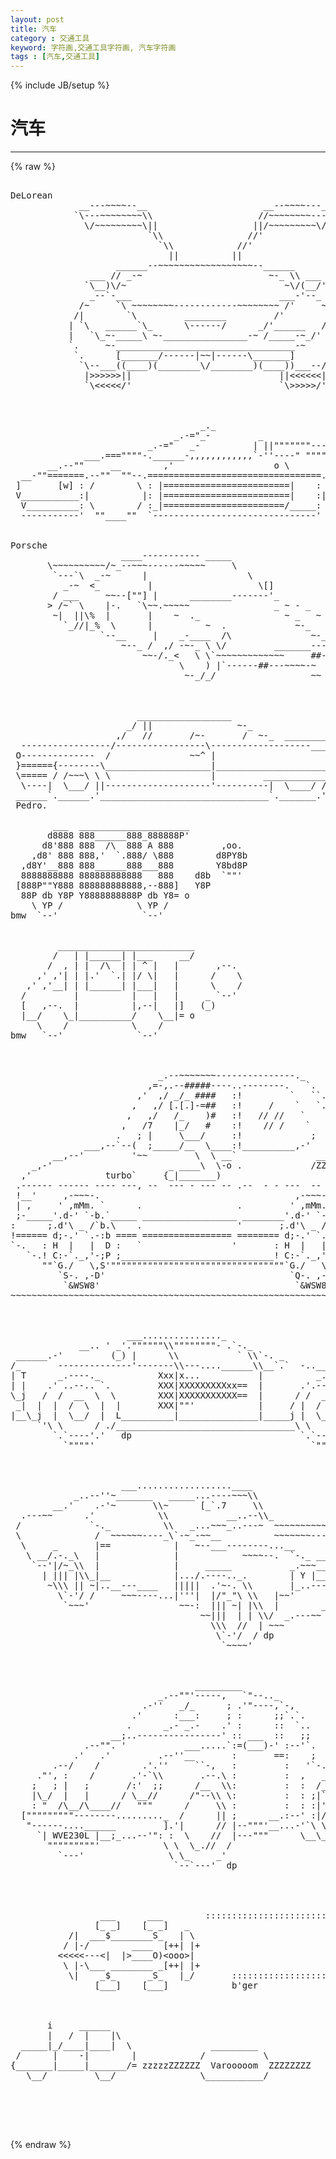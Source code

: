 ```yaml
---
layout: post
title: 汽车
category : 交通工具
keyword: 字符画,交通工具字符画, 汽车字符画
tags : [汽车,交通工具]
---
```

{% include JB/setup %}
# 汽车
---
{% raw %}
<pre>

DeLorean
             __---~~~~--__                      __--~~~~---__
            `\---~~~~~~~~\\                    //~~~~~~~~---/&#039;  
              \/~~~~~~~~~\||                  ||/~~~~~~~~~\/ 
                          `\\                //&#039;
                            `\\            //&#039;
                              ||          ||      
                    ______--~~~~~~~~~~~~~~~~~~--______              
               ___ // _-~                        ~-_ \\ ___  
              `\__)\/~                              ~\/(__/&#039;          
               _--`-___                            ___-&#039;--_        
             /~     `\ ~~~~~~~~------------~~~~~~~~ /&#039;     ~\        
            /|        `\         ________         /&#039;        |\     
           | `\   ______`\_      \------/      _/&#039;______   /&#039; |          
           |   `\_~-_____\ ~-________________-~ /_____-~_/&#039;   |  
           `.     ~-__________________________________-~     .&#039;       
            `.      [_______/------|~~|------\_______]      .&#039;
             `\--___((____)(________\/________)(____))___--/&#039;           
              |&gt;&gt;&gt;&gt;&gt;&gt;||                            ||&lt;&lt;&lt;&lt;&lt;&lt;|
              `\&lt;&lt;&lt;&lt;&lt;/&#039;                            `\&gt;&gt;&gt;&gt;&gt;/&#039; 



                                    _._
                               _.-=&quot;_-         _
                          _.-=&quot;   _-          | ||&quot;&quot;&quot;&quot;&quot;&quot;&quot;---._______     __..
              ___.===&quot;&quot;&quot;&quot;-.______-,,,,,,,,,,,,`-&#039;&#039;----&quot; &quot;&quot;&quot;&quot;&quot;       &quot;&quot;&quot;&quot;&quot;  __&#039;
       __.--&quot;&quot;     __        ,&#039;                   o \           __        [__|
  __-&quot;&quot;=======.--&quot;&quot;  &quot;&quot;--.=================================.--&quot;&quot;  &quot;&quot;--.=======:
 ]       [w] : /        \ : |========================|    : /        \ :  [w] :
 V___________:|          |: |========================|    :|          |:   _-&quot;
  V__________: \        / :_|=======================/_____: \        / :__-&quot;
  -----------&#039;  &quot;&quot;____&quot;&quot;  `-------------------------------&#039;  &quot;&quot;____&quot;&quot;


Porsche
                     ____----------- _____
       \~~~~~~~~~~/~_--~~~------~~~~~     \
        `---`\  _-~      |                   \
          _-~  &lt;_         |                    \[]
        / ___     ~~--[&quot;&quot;] |      ________-------&#039;_
       &gt; /~` \    |-.   `\~~.~~~~~                _ ~ - _
        ~|  ||\%  |       |    ~  ._                ~ _   ~ ._
          `_//|_%  \      |          ~  .             ~-_   /\
                 `--__     |    _-____  /\               ~-_ \/.
                     ~--_ /  ,/ -~-_ \ \/         _______---~/
                         ~~-/._&lt;   \ \`~~~~~~~~~~~~~     ##--~/
                                \    ) |`------##---~~~~-~  ) )
                                 ~-_/_/                  ~~ ~~



                        __________________
                      _/ ||                ~-_
                    ,/   //       /~-       /  ~-_  ________----------//
  -----------------/-----------------\-------------------____________//
 O--------------  /               ~~^ |                             | ~|
 }======{--------\____________________|_____________________________|  |
 \===== / /~~~\ \ \                   |         ____________________|-~
  \----|  \___/ ||--------------------&#039;----------|  \____/ //
 ______`.______.&#039;________________________________`._______.&#039;____________
 Pedro.

        ___  _____________________
       d8888 888______888_888888P&#039;
      d8&#039;888 888  /\  888 A 888         ,oo.   
    ,d8&#039; 888 888,&#039;  `.888/ \888        d8PY8b
  ,d8Y&#039;__888 888______888___888        Y8bd8P   
  8888888888 888888888888   888    d8b  `&quot;&quot;&#039;   
 [888P&quot;&quot;Y888 888888888888,--888]   Y8P
  88P db Y8P Y8888888888P db Y8= o 
    \ YP /              \ YP /
bmw  `--&#039;                `--&#039;


         __________________________
        /   | |______| |___     __/ 
       /  , | |  /\  | | ^ |   |       ,--.  
     ,&#039; ,&#039;| | |.&#039;  `.| |/ \|   |      /    \  
   ,&#039; ,&#039;__| | |______| |___|   |      \    /    
  /         |          |   |   |     _ `--&#039;      
  [   ,--.  |          |,--|   |]   (_) 
  |__/    \_|__________/    \__|= o 
     \    /            \    /
bmw   `--&#039;              `--&#039;



                            _.--~~~~~~~---------------._                        
                          ,=-,.--#####----..--------.   `.                      
                        ,&#039;  ,/ _/_ ####   :!         `   ``.                    
                       ,   ,/ [.[.]-=##   :!     /    `   `.`.                  
                      ,   ,/   /_    )#   :!   // //   `    `.`.                
                     ,   /7    |_/   #    :!    // /    `     `.`.  ___,-       
                    .   ; |     \___/     :!             ;      `~`=    /       
              ___,--`--(  ;_____/__  \____:!__________,-&#039;           `. /        
        __,--&#039;         &#039;~~         \  \ __`               ______      `.        
    _,-&#039;                      _ ____\  \-o .             /ZZZZZ/        `.      
  ,&#039;              turbo`     {_|_______)                                  `.    
 .------ ------ ---- ---, --  --- - --- -- .--  - - ---  -- -   -- --- - --!    
 !__&#039;     ,-~~~-.                                     ,-~~~-.             /|    
 | ,     &#039; ,mMm. `      .                  .         &#039; ,mMm. `           /-!    
 ;-_____&#039;.d-&#039; `-b.`_____ __________________ ________&#039;.d-&#039; `-b.`_________/FS;_   
:      ;.d&#039;\ _ /`b.\    .                  &#039;       ;.d&#039;\ _ /`b.\             :  
!====== d;-.&#039; `.-:b ==== ================= ======== d;-.&#039; `.-:b =============;  
`-.   : H  |   |  D :   `                 &#039;       : H  |   |  D :     _ __,-&#039;   
   `-.! C:-`._,&#039;-;P ;_____________________________! C:-`._,&#039;-;P ;__________7    
      &quot;&quot;`G./   \,S&#039;&quot;&quot;&quot;&quot;&quot;&quot;&quot;&quot;&quot;&quot;&quot;&quot;&quot;&quot;&quot;&quot;&quot;&quot;&quot;&quot;&quot;&quot;&quot;&quot;&quot;&quot;&quot;&quot;&quot;&quot;&quot;&quot;&quot;`G./   \,S&#039;&quot;&quot;&quot;&quot;&quot;&quot;&quot;&quot;&quot;&quot;&quot;&quot;     
         `S-. ,-D&#039;                                   `Q-. ,-S&#039;                  
          `&amp;WSW8&#039;                                     `&amp;WSW8&#039;                   
~~~~~~~~~~~~~~~~~~~~~~~~~~~~~~~~~~~~~~~~~~~~~~~~~~~~~~~~~~~~~~~~~~~~~~~~~~~~~~  



                      ___..............._
             __.. &#039; _&#039;.&quot;&quot;&quot;&quot;&quot;&quot;\\&quot;&quot;&quot;&quot;&quot;&quot;&quot;&quot;- .`-._
 ______.-&#039;         (_) |      \\           ` \\`-. _
/_       --------------&#039;-------\\---....______\\__`.`  -..___
| T      _.----._           Xxx|x...           |          _.._`--. _
| |    .&#039; ..--.. `.         XXX|XXXXXXXXXxx==  |       .&#039;.---..`.     -._
\_j   /  /  __  \  \        XXX|XXXXXXXXXXX==  |      / /  __  \ \        `-.
 _|  |  |  /  \  |  |       XXX|&quot;&quot;&#039;            |     / |  /  \  | |          |
|__\_j  |  \__/  |  L__________|_______________|_____j |  \__/  | L__________J
     `&#039;\ \      / ./__________________________________\ \      / /___________\
        `.`----&#039;.&#039;   dp                                `.`----&#039;.&#039;
          `&quot;&quot;&quot;&quot;&#039;                                         `&quot;&quot;&quot;&quot;&#039; 



                     ___..................____
            _..--&#039;&#039;~_______   _____...----~~~\\
        __.&#039;    .-&#039;~       \\~      [_`.7     \\
  .---~~      .&#039;            \\           __..--\\_
 /             `-._          \\   _...~~~_..---~  ~~~~~~~~~~~~--.._
 \              /  ~~~~~~----_\`-~_-~~__          ~~~~~~~---.._    ~--.__
  \     _       |==            |   ~--___--------...__          `-   _.--&quot;&quot;&quot;|
   \ __/.-._\   |              |            ~~~~--.  `-._ ___...--~~~_.&#039;|_Y |
    `--&#039;|/~_\\  |              |     _____           _.~~~__..--~~_.-~~~.-~/
      | ||| |\\_|__            |.../.----.._.        | Y |__...--~~_.-~  _/
       ~\\\ || ~|..__---____   |||||  .&#039;~-. \\       |_..-----~~~~   _.~~
         \`-&#039;/ /     ~~~----...|&#039;&#039;&#039;|  |/&quot;_&quot;\ \\   |~~&#039;           __.~
          `~~~&#039;                 ~~-:  ||| ~| |\\  |        __..~~
                                    ~~|||  | | \\/  _.---~~
                                      \\\  //  | ~~~
                                       \`-&#039;/  / dp
                                        `~~~~&#039; 



                                   _________
                            _.--&quot;&quot;&#039;-----,   `&quot;--.._
                         .-&#039;&#039;   _/_      ; .&#039;&quot;----,`-,
                       .&#039;      :___:     ; :      ;;`.`.
                      .      _.- _.-    .&#039; :      ::  `..
                   __;..----------------&#039; :: ___  ::   ;;
              .--&quot;&quot;. &#039;           ___.....`:=(___)-&#039; :--&#039;`.
            .&#039;   .&#039;         .--&#039;&#039;__       :       ==:    ;
        .--/    /        .&#039;.&#039;&#039;     ``-,   :         :   &#039;`-.
     .&quot;&#039;, :    /       .&#039;-`\\       .--.\ :         :  ,   _\
    ;   ; |   ;       /:&#039;  ;;      /__  \\:         :  :  /_\\
    |\_/  |   |      / \__//      /&quot;--\\ \:         :  : ;|`\|    
    : &quot;  /\__/\____//   &quot;&quot;&quot;      /     \\ :         :  : :|&#039;||
  [&quot;&quot;&quot;&quot;&quot;&quot;&quot;&quot;&quot;--------........._  /      || ;      __.:--&#039; :|//|
   &quot;------....______         ].&#039;|      // |--&quot;&quot;&quot;&#039;__...-&#039;`\ \//
     `| WVE230L |__;_...--&#039;&quot;: :  \    //  |---&quot;&quot;&quot;      \__\_/
       &quot;&quot;&quot;&quot;&quot;&quot;&quot;&quot;&quot;&#039;            \ \  \_.//  /
         `---&#039;                \ \_     _&#039;
                               `--`---&#039;  dp




                 ___      ___        ::::::::::::::::::::::::
                [_ _]    [_ _]   _
           /|  ___$________S_   | \
          / |-/        ____  [++| |+ 
         &lt;&lt;&lt;&lt;&lt;---&lt;|  |&gt;____O)&lt;ooo&gt;|  
          \ |-\___ ________ _[++| |+
           \|    _$_      _S_   |_/       :::::::::::::::::::::::
                [___]    [___]            b&#039;ger



       i     ______
       |   /  |    |\
  _____|_/____|____|  \               _________
 /      |    -|        |            /           \
{_______|_____|_______/= zzzzzZZZZZZ  Varooooom  ZZZZZZZZ   R. Nykvist (Chuckles)
   \__/         \__/                \___________/




 </pre>
{% endraw %}
